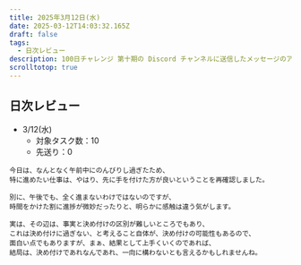 ```yaml
---
title: 2025年3月12日(水)
date: 2025-03-12T14:03:32.165Z
draft: false
tags:
  - 日次レビュー
description: 100日チャレンジ 第十期の Discord チャンネルに送信したメッセージのアーカイブ
scrolltotop: true
---
```


## 日次レビュー

- 3/12(水)
  - 対象タスク数：10
  - 先送り：0

```
今日は、なんとなく午前中にのんびりし過ぎたため、
特に進めたい仕事は、やはり、先に手を付けた方が良いということを再確認しました。

別に、午後でも、全く進まないわけではないのですが、
時間をかけた割に進捗が微妙だったりと、明らかに感触は違う気がします。

実は、その辺は、事実と決め付けの区別が難しいところでもあり、
これは決め付けに過ぎない、と考えること自体が、決め付けの可能性もあるので、
面白い点でもありますが、まぁ、結果として上手くいくのであれば、
結局は、決め付けであれなんであれ、一向に構わないとも言えるかもしれませんね。
```
